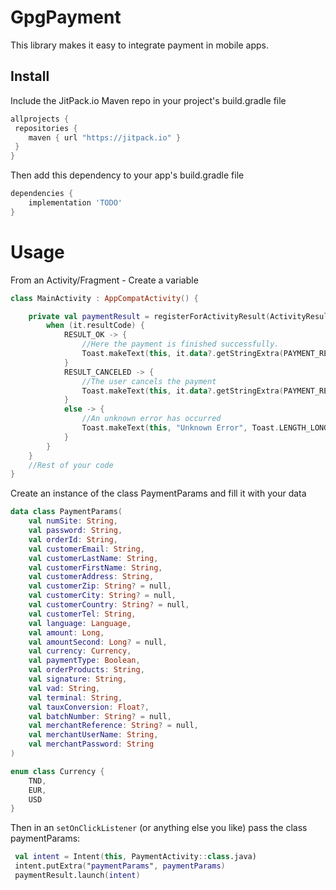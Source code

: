 # GpgPayment
This library makes it easy to integrate payment in mobile apps.

## Install

Include the JitPack.io Maven repo in your project's build.gradle file

```groovy
allprojects {
 repositories {
    maven { url "https://jitpack.io" }
 }
}
```

Then add this dependency to your app's build.gradle file

```groovy
dependencies {
    implementation 'TODO'
}
```
# Usage

From an Activity/Fragment -
Create a variable

```kotlin
class MainActivity : AppCompatActivity() {

    private val paymentResult = registerForActivityResult(ActivityResultContracts.StartActivityForResult()) {
        when (it.resultCode) {
            RESULT_OK -> {
                //Here the payment is finished successfully.
                Toast.makeText(this, it.data?.getStringExtra(PAYMENT_RESULT) ?: "Payment Successful!", Toast.LENGTH_LONG).show()
            }
            RESULT_CANCELED -> {
                //The user cancels the payment
                Toast.makeText(this, it.data?.getStringExtra(PAYMENT_RESULT) ?: "Payment Failed", Toast.LENGTH_LONG).show()
            }
            else -> {
                //An unknown error has occurred
                Toast.makeText(this, "Unknown Error", Toast.LENGTH_LONG).show()
            }
        }
    }
    //Rest of your code
}
```

Create an instance of the class PaymentParams and fill it with your data

```kotlin
data class PaymentParams(
    val numSite: String,
    val password: String,
    val orderId: String,
    val customerEmail: String,
    val customerLastName: String,
    val customerFirstName: String,
    val customerAddress: String,
    val customerZip: String? = null,
    val customerCity: String? = null,
    val customerCountry: String? = null,
    val customerTel: String,
    val language: Language,
    val amount: Long,
    val amountSecond: Long? = null,
    val currency: Currency,
    val paymentType: Boolean,
    val orderProducts: String,
    val signature: String,
    val vad: String,
    val terminal: String,
    val tauxConversion: Float?,
    val batchNumber: String? = null,
    val merchantReference: String? = null,
    val merchantUserName: String,
    val merchantPassword: String
)

enum class Currency {
    TND,
    EUR,
    USD
}
```

Then in an ```setOnClickListener``` (or anything else you like) pass the class paymentParams:

```kotlin
 val intent = Intent(this, PaymentActivity::class.java)
 intent.putExtra("paymentParams", paymentParams)
 paymentResult.launch(intent)
```
